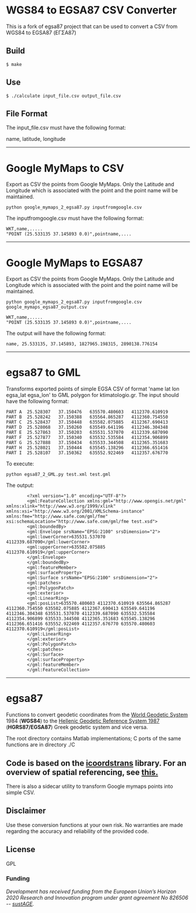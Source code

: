 # WGS84 to EGSA87 CSV Converter

This is a fork of egsa87 project that can be used to convert a CSV from WGS84 to EGSA87 (ΕΓΣΑ87)

## Build

```
$ make
```

## Use

```
$ ./calculate input_file.csv output_file.csv
```

##  File Format

The input_file.csv must have the following format:

name, latitude, longitude

-----------------------

# Google MyMaps to CSV

Export as CSV the points from Google MyMaps. Only the Latitude and Longitude which is associated with the point and the point name will be maintained.


```
python google_mymaps_2_egsa87.py inputfromgoogle.csv 
```

The inputfromgoogle.csv must have the following format:

```
WKT,name,.....
"POINT (25.533135 37.145893 0.0)",pointname,....
```


-----------------------

# Google MyMaps to EGSA87

Export as CSV the points from Google MyMaps. Only the Latitude and Longitude which is associated with the point and the point name will be maintained.

```
python google_mymaps_2_egsa87.py inputfromgoogle.csv  google_mymaps_egsa87_output.csv
```

```
WKT,name,.....
"POINT (25.533135 37.145893 0.0)",pointname,....
```

The output will have the following format:

```
name, 25.533135, 37.145893, 1827965.198315, 2890138.776154
```

-----------------------
# egsa87 to GML
Transforms exported points of simple EGSA CSV of format 'name lat lon egsa_lat egsa_lon' to GML polygon for ktimatologio.gr. The input should have the following format:

```
PART A	25.528307	37.150476	635570.480603	4112370.610919
PART B	25.528242	37.150388	635564.865287	4112360.754550
PART C	25.528437	37.150448	635582.075885	4112367.690413
PART D	25.528068	37.150260	635549.641196	4112346.304348
PART E	25.527863	37.150203	635531.537070	4112339.687090
PART F	25.527877	37.150340	635532.535584	4112354.906899
PART G	25.527888	37.150434	635533.344508	4112365.351683
PART H	25.528021	37.150444	635545.138296	4112366.651416
PART I	25.528107	37.150362	635552.922469	4112357.676770
```

To execute:

```
python egsa87_2_GML.py test.xml test.gml 
```

The output:

```
		<?xml version="1.0" encoding="UTF-8"?>
		<gml:FeatureCollection xmlns:gml="http://www.opengis.net/gml" xmlns:xlink="http://www.w3.org/1999/xlink" xmlns:xsi="http://www.w3.org/2001/XMLSchema-instance" xmlns:fme="http://www.safe.com/gml/fme" xsi:schemaLocation="http://www.safe.com/gml/fme test.xsd">
		<gml:boundedBy>
		<gml:Envelope srsName="EPSG:2100" srsDimension="2">
		<gml:lowerCorner>635531.537070 4112339.687090</gml:lowerCorner>
		<gml:upperCorner>635582.075885 4112370.610919</gml:upperCorner>
		</gml:Envelope>
		</gml:boundedBy>
		<gml:featureMember>
		<gml:surfaceProperty>
		<gml:Surface srsName="EPSG:2100" srsDimension="2">
		<gml:patches>
		<gml:PolygonPatch>
		<gml:exterior>
		<gml:LinearRing>
		<gml:posList>635570.480603 4112370.610919 635564.865287 4112360.754550 635582.075885 4112367.690413 635549.641196 4112346.304348 635531.537070 4112339.687090 635532.535584 4112354.906899 635533.344508 4112365.351683 635545.138296 4112366.651416 635552.922469 4112357.676770 635570.480603 4112370.610919</gml:posList>
		</gml:LinearRing>
		</gml:exterior>
		</gml:PolygonPatch>
		</gml:patches>
		</gml:Surface>
		</gml:surfaceProperty>
		</gml:featureMember>
		</gml:FeatureCollection>
```

-----------------------
# egsa87
Functions to convert geodetic coordinates from the [World Geodetic System](https://en.wikipedia.org/wiki/World_Geodetic_System) 1984 (**WGS84**) to the [Hellenic Geodetic Reference System 1987](https://en.wikipedia.org/wiki/Hellenic_Geodetic_Reference_System_1987) (**HGRS87/EGSA87**) Greek geodetic system and vice versa.

The root directory contains Matlab implementations; C ports of the same functions are in directory ./C

Code is based on the [icoordstrans](https://github.com/skozan/icoordstrans) library.
For an overview of spatial referencing, see [this.](https://unstats.un.org/Unsd/geoinfo/UNGEGN/docs/_data_ICAcourses/_HtmlModules/_Documents/D06/documents/D06-03_KnippersPPTeaching.pdf)
-----------------------

There is also a sidecar utility to transform Google mymaps points into simple CSV.


## Disclaimer
Use these conversion functions at your own risk. No warranties are made regarding the accuracy and reliability of the provided code. 

## License
GPL

### Funding
_Development has received funding from the European Union’s Horizon 2020 Research and Innovation program under grant agreement No 826506 -- [sustAGE](https://www.sustage.eu/)._
